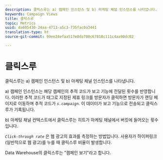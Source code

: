 ```yaml
---
description: 클릭스루는 a) 캠페인 인스턴스 및 b) 마케팅 채널 인스턴스를 나타냅니다.
keywords: Campaign Views
title: 클릭스루
topic: Metrics
uuid: da605430-24aa-4713-a5c3-735fac0a3441
translation-type: ht
source-git-commit: 99ee24efaa517e8da700c67818c111c4aa90dc02

---
```



# 클릭스루

클릭스루는 a) 캠페인 인스턴스 및 b) 마케팅 채널 인스턴스를 나타냅니다.

a) 캠페인 인스턴스는 해당 캠페인의 추적 코드가 보고 기능에 전달된 횟수를 반영합니다. 이러한 추적 코드가 태그로 지정된 제휴 링크를 방문자가 클릭하면 방문자가 랜딩 페이지로 이동하며 추적 코드가 *`s.campaign`*. 이 데이터가 보고 기능으로 전송되고 클릭스루가 기록됩니다.

b) 마케팅 채널 컨텍스트에서 클릭스루는 히트가 마케팅 채널에서 버킷에 들어오는 횟수입니다.

*`Click-through rate`* 은 웹 광고의 효과를 측정하는 방법입니다. 사용자가 하이퍼링크(일반적으로 웹 광고)를 누를 때 클릭스루 비율이 발생합니다.

Data Warehouse의 클릭스루는 &quot;캠페인 보기&quot;라고 합니다.

